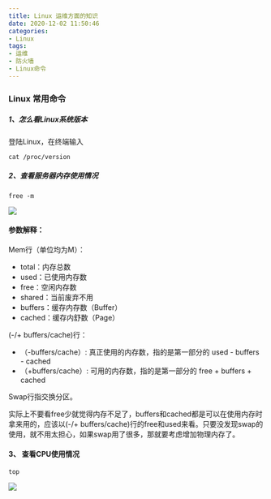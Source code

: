 ```yaml
---
title: Linux 运维方面的知识
date: 2020-12-02 11:50:46
categories:
- Linux
tags:
- 运维
- 防火墙
- Linux命令
---
```


### Linux 常用命令

##### 1、怎么看Linux系统版本

登陆Linux，在终端输入

```Linux
cat /proc/version
````
##### 2、查看服务器内存使用情况
```linux
free -m
```
![](https://cdn.jsdelivr.net/gh/Naruto-1996/picture/images/20201202120027.png)

#### 参数解释：
Mem行（单位均为M）：
* total：内存总数
* used：已使用内存数
* free：空闲内存数
* shared：当前废弃不用
* buffers：缓存内存数（Buffer）
* cached：缓存内舒数（Page）

(-/+ buffers/cache)行：
* （-buffers/cache）: 真正使用的内存数，指的是第一部分的 used - buffers - cached
* （+buffers/cache）: 可用的内存数，指的是第一部分的 free + buffers + cached

Swap行指交换分区。

实际上不要看free少就觉得内存不足了，buffers和cached都是可以在使用内存时拿来用的，应该以(-/+ buffers/cache)行的free和used来看。只要没发现swap的使用，就不用太担心，如果swap用了很多，那就要考虑增加物理内存了。

#### 3、 查看CPU使用情况

```
top
```
![](https://cdn.jsdelivr.net/gh/Naruto-1996/picture/images/20201202120433.png)



